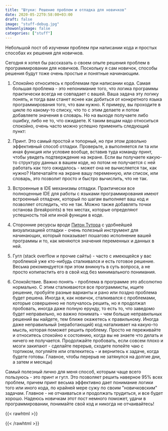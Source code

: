 ```yaml
---
title: "Штуки: Решение проблем и отладка для новичков"
date: 2020-05-22T0:58:00+03:00
draft: false
image: "stuff-debug.jpg"
showonlyimage: false
categories: ["stuff"]
---
```

Небольшой пост об изучении проблем при написании кода и простых способах их решения для новичков.
<!--more-->
Сегодня я хотел бы рассказать о своем опыте решения проблем в программировании для новичков. Поскольку я сам новичок, способы решения будут тоже очень простые и понятные начинающим.

1) Спокойно относитесь к проблемам при написании кода. Самая большая проблема - это непонимание того, что логика программы практически всегда не совпадает с вашей. Ваша задача эту логику понять, и тогда вам станет яснее как добиться от конкретного языка программирования того, что вам нужно.
К примеру, вы проходите в цикле по какому-то списку, что то с этим делаете и потом добавляете значения в словарь. Но на выходе получаете либо ошибку, либо не то, что ожидаете. К таким вещам надо относиться спокойно, очень часто можно успешно применить следующий пункт:

2) Принт. Это самый простой и топорный, но при этом довольно эффективный способ отладки. Проверьте, а выполняется ли та или иная функция или условие вообще, вставив туда команду принт, чтобы увидеть подтверждение на экране. Если вы получаете какую-то структуру данных в вашем коде, но потом не получается с ней работать как того ожидалось - может она не вычисляется так, как нужно? Напечатайте на экране вашу переменную, или список, или словарь, это позволит просто и быстро вычислить, что не так.

3) Встроенные в IDE механизмы отладки. Практически все полноценные IDE для работы с языками программирования имеют встроенный отладчик, который по шагам выполняет ваш код и позволяет отследить, что не так. Можно также добавлять точки останова (breakpoints) в тех местах, которые определяют успешность той или иной функции в коде.

4) Сторонние ресурсы вроде [Питон Тутора](http://www.pythontutor.com/visualize.html#mode=edit) с удобнейшей визуализацией отладки - очень полезный инструмент для начинающих, который показывает пошагово исполнение вашей программы и то, как меняются значения переменных и данных в ней.

5) Гугл (stack overflow и прочие сайты) - часто с имеющейся у вас проблемой уже кто-нибудь сталкивался и есть готовое решение. Весьма рекомендуется при этом вникнуть в суть вопроса, а не просто копипастить его в свой код без минимального понимания.

6) Спокойствие. Важно понять - проблема в программе это абсолютно нормально. С этим сталкиваются все программисты, ищите решение, пробуйте разные варианты и рано или поздно проблема будет решена. Иногда я, как новичок, сталкивался с проблемами, которые совершенно не получалось решить, но я продолжал пробовать, иногда даже полную ерунду, то есть то, что заведомо будет неправильно, но важно понимать - чем больше неправильных решений вы найдете, тем ближе окажетесь к правильному. Иногда даже неправильный (неработающий) код наталкивает на какую-то мысль, которая поможет решить проблему. Просто не переживайте и относитесь спокойно к состоянию, когда вы не знаете что делать и ничего не получается. Продолжайте пробовать, если совсем плохо и мозги закипают - сделайте перерыв, сходите попейте чаю с тортиком, погуляйте или отвлекитесь - и вернитесь к задаче, когда будете готовы. Главное, чтобы перерыв не затянулся на долгие дни, а затем и месяцы)

Самый полезный лично для меня способ, которым чаще всего пользуюсь - это принт и гугл. Это позволяет решить наверное 95% всех проблем, причем принт весьма эффективно дает понимание логики того или иного кода, по крайней мере сужу по своим "новичковским" задачам. Главное - не отчаиваться и продолжать трудиться, и все будет хорошо. Надеюсь новичкам этот пост немного поможет, удачи в программировании, понимайте свой код и никогда не отчаивайтесь!

{{< rawhtml >}}
<div id="graphcomment"></div>
<script type="text/javascript">

  window.gc_params = {
    graphcomment_id: 'https-psyhut-ru',

    // if your website has a fixed header, indicate it's height in pixels
    fixed_header_height: 0,
  };
  
  (function() {
    var gc = document.createElement('script'); gc.type = 'text/javascript'; gc.async = true;
    gc.src = 'https://graphcomment.com/js/integration.js?' + Math.round(Math.random() * 1e8);
    (document.getElementsByTagName('head')[0] || document.getElementsByTagName('body')[0]).appendChild(gc);
  })();

</script>
{{< /rawhtml >}}